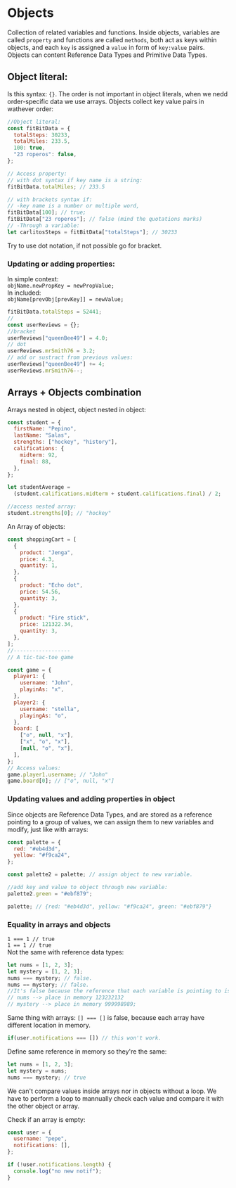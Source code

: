 # Objects

Collection of related variables and functions. Inside objects, variables are called `property` and functions are called `methods`, both act as keys within objects, and each `key` is assigned a `value` in form of `key:value` pairs. Objects can content Reference Data Types and Primitive Data Types.

## Object literal:

Is this syntax: `{}`. The order is not important in object literals, when we nedd order-specific data we use arrays. Objects collect key value pairs in wathever order:

```javascript
//Object literal:
const fitBitData = {
  totalSteps: 30233,
  totalMiles: 233.5,
  100: true,
  "23 roperos": false,
};

// Access property:
// with dot syntax if key name is a string:
fitBitData.totalMiles; // 233.5

// with brackets syntax if:
// -key name is a number or multiple word,
fitBitData[100]; // true;
fitBitData["23 roperos"]; // false (mind the quotations marks)
// -Through a variable:
let carlitosSteps = fitBitData["totalSteps"]; // 30233
```

Try to use dot notation, if not possible go for bracket.

### Updating or adding properties:

In simple context:  
`objName.newPropKey = newPropValue;`  
In included:  
`objName[prevObj[prevKey]] = newValue;`

```javascript
fitBitData.totalSteps = 52441;
//
const userReviews = {};
//bracket
userReviews["queenBee49"] = 4.0;
// dot
userReviews.mrSmith76 = 3.2;
// add or sustract from previous values:
userReviews["queenBee49"] += 4;
userReviews.mrSmith76--;
```

## Arrays + Objects combination

Arrays nested in object, object nested in object:

```javascript
const student = {
  firstName: "Pepino",
  lastName: "Salas",
  strengths: ["hockey", "history"],
  califications: {
    midterm: 92,
    final: 88,
  },
};

let studentAverage =
  (student.califications.midterm + student.califications.final) / 2;

//access nested array:
student.strengths[0]; // "hockey"
```

An Array of objects:

```javascript
const shoppingCart = [
  {
    product: "Jenga",
    price: 4.3,
    quantity: 1,
  },
  {
    product: "Echo dot",
    price: 54.56,
    quantity: 3,
  },
  {
    product: "Fire stick",
    price: 121322.34,
    quantity: 3,
  },
];
//------------------
// A tic-tac-toe game

const game = {
  player1: {
    username: "John",
    playinAs: "x",
  },
  player2: {
    username: "stella",
    playingAs: "o",
  },
  board: [
    ["o", null, "x"],
    ["x", "o", "x"],
    [null, "o", "x"],
  ],
};
// Access values:
game.player1.username; // "John"
game.board[0]; // ["o", null, "x"]
```

### Updating values and adding properties in object

Since objects are Reference Data Types, and are stored as a reference pointing to a group of values, we can assign them to new variables and modify, just like with arrays:

```javascript
const palette = {
  red: "#eb4d3d",
  yellow: "#f9ca24",
};

const palette2 = palette; // assign object to new variable.

//add key and value to object through new variable:
palette2.green = "#ebf879";

palette; // {red: "#eb4d3d", yellow: "#f9ca24", green: "#ebf879"}
```

### Equality in arrays and objects

`1 === 1 // true`  
`1 == 1 // true`  
Not the same with reference data types:

```javascript
let nums = [1, 2, 3];
let mystery = [1, 2, 3];
nums === mystery; // false.
nums == mystery; // false.
//It's false because the reference that each variable is pointing to is different:
// nums --> place in memory 123232132
// mystery --> place in memory 999998989;
```

Same thing with arrays:
`[] === []` is false, because each array have different location in memory.

```javascript
if(user.notifications === []) // this won't work.
```

Define same reference in memory so they're the same:

```javascript
let nums = [1, 2, 3];
let mystery = nums;
nums === mystery; // true
```

We can't compare values inside arrays nor in objects without a loop. We have to perform a loop to mannually check each value and compare it with the other object or array.

Check if an array is empty:

```javascript
const user = {
  username: "pepe",
  notifications: [],
};

if (!user.notifications.length) {
  console.log("no new notif");
}
```
